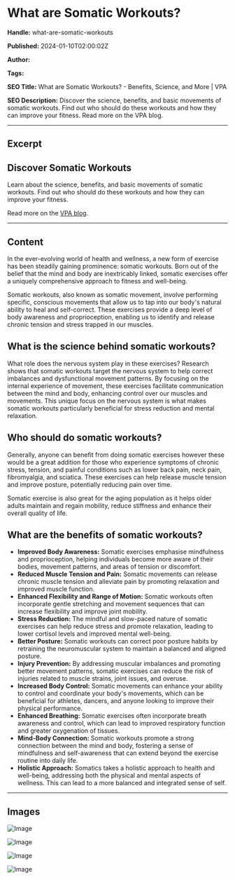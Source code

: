 # What are Somatic Workouts?

**Handle:** what-are-somatic-workouts

**Published:** 2024-01-10T02:00:02Z

**Author:**  

**Tags:** 

**SEO Title:** What are Somatic Workouts? - Benefits, Science, and More | VPA

**SEO Description:** Discover the science, benefits, and basic movements of somatic workouts. Find out who should do these workouts and how they can improve your fitness. Read more on the VPA blog.

---

## Excerpt

## Discover Somatic Workouts

Learn about the science, benefits, and basic movements of somatic workouts. Find out who should do these workouts and how they can improve your fitness. 

Read more on the [VPA blog](link).

---

## Content

In the ever-evolving world of health and wellness, a new form of exercise has been steadily gaining prominence: somatic workouts. Born out of the belief that the mind and body are inextricably linked, somatic exercises offer a uniquely comprehensive approach to fitness and well-being.

Somatic workouts, also known as somatic movement, involve performing specific, conscious movements that allow us to tap into our body's natural ability to heal and self-correct. These exercises provide a deep level of body awareness and proprioception, enabling us to identify and release chronic tension and stress trapped in our muscles.

## What is the science behind somatic workouts?

What role does the nervous system play in these exercises? Research shows that somatic workouts target the nervous system to help correct imbalances and dysfunctional movement patterns. By focusing on the internal experience of movement, these exercises facilitate communication between the mind and body, enhancing control over our muscles and movements. This unique focus on the nervous system is what makes somatic workouts particularly beneficial for stress reduction and mental relaxation.

## Who should do somatic workouts?

Generally, anyone can benefit from doing somatic exercises however these would be a great addition for those who experience symptoms of chronic stress, tension, and painful conditions such as lower back pain, neck pain, fibromyalgia, and sciatica. These exercises can help release muscle tension and improve posture, potentially reducing pain over time.

Somatic exercise is also great for the aging population as it helps older adults maintain and regain mobility, reduce stiffness and enhance their overall quality of life.

## What are the benefits of somatic workouts?

- **Improved Body Awareness:** Somatic exercises emphasise mindfulness and proprioception, helping individuals become more aware of their bodies, movement patterns, and areas of tension or discomfort.
- **Reduced Muscle Tension and Pain:** Somatic movements can release chronic muscle tension and alleviate pain by promoting relaxation and improved muscle function.
- **Enhanced Flexibility and Range of Motion:** Somatic workouts often incorporate gentle stretching and movement sequences that can increase flexibility and improve joint mobility.
- **Stress Reduction:** The mindful and slow-paced nature of somatic exercises can help reduce stress and promote relaxation, leading to lower cortisol levels and improved mental well-being.
- **Better Posture:** Somatic workouts can correct poor posture habits by retraining the neuromuscular system to maintain a balanced and aligned posture.
- **Injury Prevention:** By addressing muscular imbalances and promoting better movement patterns, somatic exercises can reduce the risk of injuries related to muscle strains, joint issues, and overuse.
- **Increased Body Control:** Somatic movements can enhance your ability to control and coordinate your body's movements, which can be beneficial for athletes, dancers, and anyone looking to improve their physical performance.
- **Enhanced Breathing:** Somatic exercises often incorporate breath awareness and control, which can lead to improved respiratory function and greater oxygenation of tissues.
- **Mind-Body Connection:** Somatic workouts promote a strong connection between the mind and body, fostering a sense of mindfulness and self-awareness that can extend beyond the exercise routine into daily life.
- **Holistic Approach:** Somatics takes a holistic approach to health and well-being, addressing both the physical and mental aspects of wellness. This can lead to a more balanced and integrated sense of self.

---

## Images

![Image](undefined)

![Image](undefined)

![Image](undefined)

![Image](undefined)

